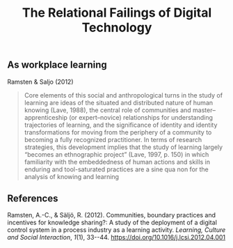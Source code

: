 ﻿---
backlinks:
- title: Distribution
  url: /memex/sense/Distribution/distribution.html
title: The Relational Failings of Digital Technology
---
## As workplace learning

Ramsten & Saljo (2012)
> Core elements of this social and anthropological turns in the study of learning are ideas of the situated and distributed nature of human knowing (Lave, 1988), the central role of communities and master–apprenticeship (or expert–novice) relationships for understanding trajectories of learning, and the significance of identity and identity transformations for moving from the periphery of a community to becoming a fully recognized practitioner. In terms of research strategies, this development implies that the study of learning largely “becomes an ethnographic project” (Lave, 1997, p. 150) in which familiarity with the embeddedness of human actions and skills in enduring and tool-saturated practices are a sine qua non for the analysis of knowing and learning

## References

Ramsten, A.-C., & Säljö, R. (2012). Communities, boundary practices and incentives for knowledge sharing?: A study of the deployment of a digital control system in a process industry as a learning activity. *Learning, Culture and Social Interaction*, *1*(1), 33--44. <https://doi.org/10.1016/j.lcsi.2012.04.001>